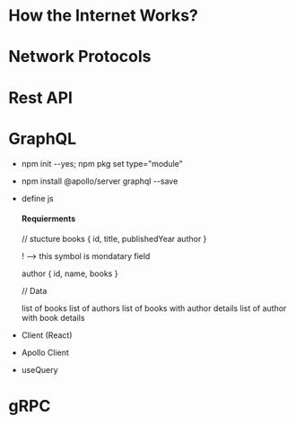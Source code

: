 # How the Internet Works?

# Network Protocols

# Rest API


# GraphQL
 - npm init --yes; npm pkg set type="module"
 - npm install @apollo/server graphql --save
 - define js

    #### Requierments
    // stucture
    books {
        id,
        title,
        publishedYear
        author
    }

    ! --> this symbol is mondatary field

    author {
        id,
        name,
        books
    }

    // Data

    list of books
    list of authors
    list of books with author details
    list of author with book details

 - Client (React)
  - Apollo Client 
   - useQuery

# gRPC
  